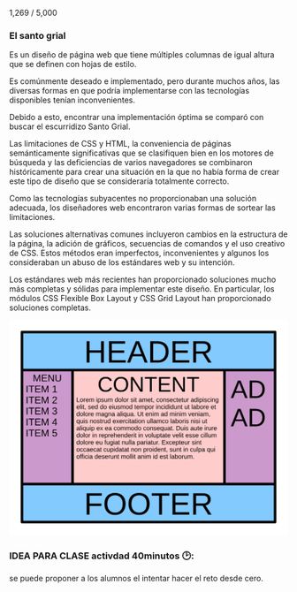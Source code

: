 1,269 / 5,000
### El santo grial

 Es un diseño de página web que tiene múltiples columnas de igual altura que se definen con hojas de estilo. 
 
 Es comúnmente deseado e implementado, pero durante muchos años, las diversas formas en que podría implementarse con las tecnologías disponibles tenían inconvenientes.
 
 Debido a esto, encontrar una implementación óptima se comparó con buscar el escurridizo Santo Grial. 
 
 Las limitaciones de CSS y HTML, la conveniencia de páginas semánticamente significativas que se clasifiquen bien en los motores de búsqueda y las deficiencias de varios navegadores se combinaron históricamente para crear una situación en la que no había forma de crear este tipo de diseño que se consideraría totalmente correcto.
 
 Como las tecnologías subyacentes no proporcionaban una solución adecuada, los diseñadores web encontraron varias formas de sortear las limitaciones.
 
 Las soluciones alternativas comunes incluyeron cambios en la estructura de la página, la adición de gráficos, secuencias de comandos y el uso creativo de CSS. Estos métodos eran imperfectos, inconvenientes y algunos los consideraban un abuso de los estándares web y su intención.
 
 Los estándares web más recientes han proporcionado soluciones mucho más completas y sólidas para implementar este diseño. En particular, los módulos CSS Flexible Box Layout y CSS Grid Layout han proporcionado soluciones completas.

 ![alt text](./HolyGrail.svg)


 ### IDEA PARA CLASE activdad 40minutos 🕑:
 se puede proponer a los alumnos el intentar hacer el reto desde cero.